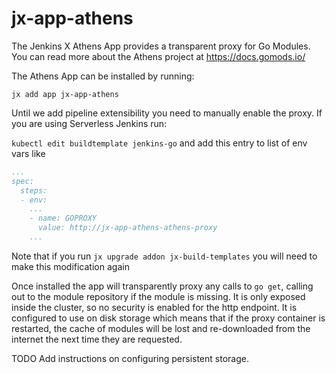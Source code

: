# jx-app-athens

The Jenkins X Athens App provides a transparent proxy for Go Modules. You can read more about the Athens project at https://docs.gomods.io/

The Athens App can be installed by running:

`jx add app jx-app-athens`

Until we add pipeline extensibility you need to manually enable the proxy. If you are using Serverless Jenkins run:

`kubectl edit buildtemplate jenkins-go` and add this entry to list of env vars like

```yaml
...
spec:
  steps:
  - env:
    ...
    - name: GOPROXY
      value: http://jx-app-athens-athens-proxy
    ...
```

Note that if you run `jx upgrade addon jx-build-templates` you will need to make this modification again

Once installed the app will transparently proxy any calls to `go get`, calling out to the module repository if the module is missing. It is only exposed inside the cluster, so no security is enabled for the http endpoint. It is configured to use on disk storage which means that if the proxy container is restarted, the cache of modules will be lost and re-downloaded from the internet the next time they are requested.

TODO Add instructions on configuring persistent storage.
